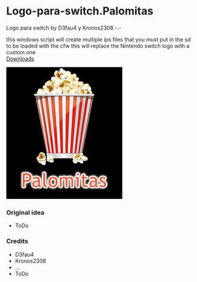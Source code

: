 # Logo-para-switch.Palomitas
Logo para switch by D3fau4 y Kronos2308 -.-

this windows script will create multiple ips files
that you must put in the sd to be loaded with the cfw
this will replace the Nintendo switch logo with a custom one<br>
[Downloads](https://github.com/StarDustCFW/Logo-para-switch.Palomitas/releases)

<a href="https://discord.gg/HcCBBYa"><img src="temp.png" alt="Discord Server" /></a>

### Original idea
* ToDo

### Credits
* D3fau4
* Kronos2308
* ...
* ToDo
